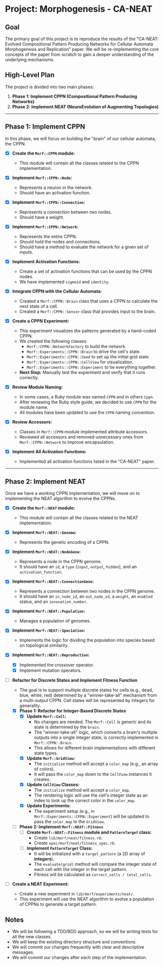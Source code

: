 # Project: Morphogenesis - CA-NEAT

## Goal

The primary goal of this project is to reproduce the results of the "CA-NEAT: Evolved
Compositional Pattern Producing Networks for Cellular Automata Morphogenesis and Replication" paper.
We will be re-implementing the core concepts of the paper from scratch to gain a deeper
understanding of the underlying mechanisms.

## High-Level Plan

The project is divided into two main phases:

1.  **Phase 1: Implement CPPN (Compositional Pattern Producing Networks)**
2.  **Phase 2: Implement NEAT (NeuroEvolution of Augmenting Topologies)**

---

## Phase 1: Implement CPPN

In this phase, we will focus on building the "brain" of our cellular automata, the CPPN.

- [x] **Create the `Morf::CPPN` module:**
  - This module will contain all the classes related to the CPPN implementation.

- [x] **Implement `Morf::CPPN::Node`:**
  - Represents a neuron in the network.
  - Should have an activation function.

- [x] **Implement `Morf::CPPN::Connection`:**
  - Represents a connection between two nodes.
  - Should have a weight.

- [x] **Implement `Morf::CPPN::Network`:**
  - Represents the entire CPPN.
  - Should hold the nodes and connections.
  - Should have a method to evaluate the network for a given set of inputs.

- [x] **Implement Activation Functions:**
  - Create a set of activation functions that can be used by the CPPN nodes.
  - We have implemented `sigmoid` and `identity`.

- [x] **Integrate CPPN with the Cellular Automata:**
  - Created a `Morf::CPPN::Brain` class that uses a CPPN to calculate the next state of a cell.
  - Created a `Morf::CPPN::Sensor` class that provides input to the brain.

- [x] **Create a CPPN Experiment:**
  - This experiment visualizes the patterns generated by a hand-coded CPPN.
  - We created the following classes:
    - `Morf::CPPN::NetworkFactory` to build the network.
    - `Morf::Experiments::CPPN::Brain` to drive the cell's state.
    - `Morf::Experiments::CPPN::Seed` to set up the initial grid state.
    - `Morf::Experiments::CPPN::CellView` for visualization.
    - `Morf::Experiments::CPPN::Experiment` to tie everything together.
  - **Next Step:** Manually test the experiment and verify that it runs correctly.

- [x] **Review Module Naming:**
  - In some cases, a Ruby module was named `CPPN` and in others `Cppn`.
  - After reviewing the Ruby style guide, we decided to use `CPPN` for the module name.
  - All modules have been updated to use the `CPPN` naming convention.

- [x] **Review Accessors:**
  - Classes in `Morf::CPPN` module implemented attribute accessors.
  - Reviewed all accessors and removed unnecessary ones from `Morf::CPPN::Network` to improve encapsulation.

- [x] **Implement All Activation Functions:**
  - Implemented all activation functions listed in the "CA-NEAT" paper.

---

## Phase 2: Implement NEAT

Once we have a working CPPN implementation, we will move on to implementing the NEAT algorithm to
evolve the CPPNs.

- [x] **Create the `Morf::NEAT` module:**
  - This module will contain all the classes related to the NEAT implementation.

- [x] **Implement `Morf::NEAT::Genome`:**
  - Represents the genetic encoding of a CPPN.

- [x] **Implement `Morf::NEAT::NodeGene`:**
  - Represents a node in the CPPN genome.
  - It should have an `id`, a `type` (`input`, `output`, `hidden`), and an `activation_function`.

- [x] **Implement `Morf::NEAT::ConnectionGene`:**
  - Represents a connection between two nodes in the CPPN genome.
  - It should have an `in_node_id`, an `out_node_id`, a `weight`, an `enabled` status, and an
    `innovation_number`.

- [x] **Implement `Morf::NEAT::Population`:**
  - Manages a population of genomes.

- [x] **Implement `Morf::NEAT::Speciation`:**
  - Implements the logic for dividing the population into species based on topological similarity.

- [x] **Implement `Morf::NEAT::Reproduction`:**
  - [x] Implemented the crossover operator.
  - [x] Implement mutation operators.

- [ ] **Refactor for Discrete States and Implement Fitness Function**
  - The goal is to support multiple discrete states for cells (e.g., dead, blue, white, red)
    determined by a "winner-take-all" mechanism from a multi-output CPPN. Cell states will be
    represented by integers for generality.

  - [x] **Phase 1: Refactor for Integer-Based Discrete States**
    - [x] **Update `Morf::Cell`:**
      - No changes are needed. The `Morf::Cell` is generic and its state is determined by the `brain`.
      - The "winner-take-all" logic, which converts a brain's multiple outputs into a single
        integer state, is correctly implemented in `Morf::CPPN::Brain`.
      - This allows for different brain implementations with different state types.
    - [x] **Update `Morf::GridView`:**
      - The `initialize` method will accept a `color_map` (e.g., an array of colors).
      - It will pass the `color_map` down to the `CellView` instances it creates.
    - [x] **Update `CellView` Classes:**
      - The `initialize` method will accept a `color_map`.
      - The rendering logic will use the cell's integer state as an index to look up the correct
        color in the `color_map`.
    - [x] **Update Experiments:**
      - The experiment setup (e.g., in `Morf::Experiments::CPPN::Experiment`) will be updated to
        pass the `color_map` to the `GridView`.

  - [ ] **Phase 2: Implement `Morf::NEAT::Fitness`**
    - [ ] **Create `Morf::NEAT::Fitness` module and `PatternTarget` class:**
      - Create `lib/morf/neat/fitness.rb`.
      - Create `spec/morf/neat/fitness_spec.rb`.
    - [ ] **Implement `PatternTarget` Class:**
      - It will be initialized with a `target_pattern` (a 2D array of **integers**).
      - The `evaluate(grid)` method will compare the integer state of each cell with the integer in
        the target pattern.
      - Fitness will be calculated as `correct_cells / total_cells`.

- [ ] **Create a NEAT Experiment:**
  - Create a new experiment in `lib/morf/experiments/neat/`.
  - This experiment will use the NEAT algorithm to evolve a population of CPPNs to generate a
    target pattern.

## Notes

- We will be following a TDD/BDD approach, so we will be writing tests for all the new classes.
- We will keep the existing directory structure and conventions.
- We will commit our changes frequently with clear and descriptive messages.
- We will commit our changes after each step of the implementation.
